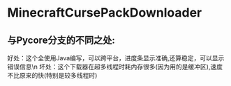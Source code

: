 # MinecraftCursePackDownloader
## 与Pycore分支的不同之处:
好处：这个全使用Java编写，可以跨平台，进度条显示准确,还算稳定，可以显示错误信息\n
坏处：这个下载器在超多线程时耗内存很多(因为用的是缓冲区),速度不比原来的快(特别是较多线程时)

